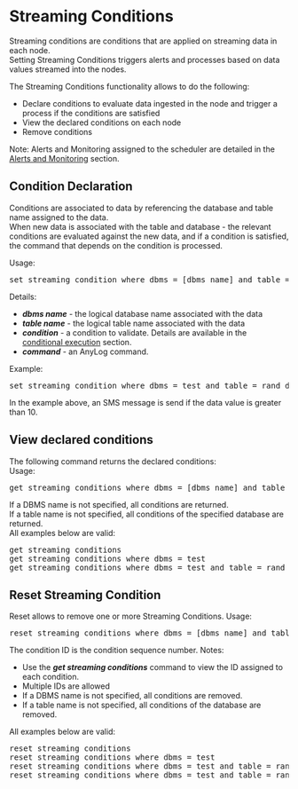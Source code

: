 
# Streaming Conditions

Streaming conditions are conditions that are applied on streaming data in each node.  
Setting Streaming Conditions triggers alerts and processes based on data values streamed into the nodes.

The Streaming Conditions functionality allows to do the following:
* Declare conditions to evaluate data ingested in the node and trigger a process if the conditions are satisfied
* View the declared conditions on each node
* Remove conditions

Note: Alerts and Monitoring assigned to the scheduler are detailed in the [Alerts and Monitoring](https://github.com/AnyLog-co/documentation/blob/master/alerts%20and%20monitoring.md#alerts-and-monitoring) section. 
 
## Condition Declaration

Conditions are associated to data by referencing the database and table name assigned to the data.  
When new data is associated with the table and database - the relevant conditions are evaluated against the new data,
and if a condition is satisfied, the command that depends on the condition is processed.  

Usage:
<pre>
set streaming condition where dbms = [dbms name] and table = [table name] if [condition] then [command]
</pre>

Details:
* ***dbms name*** - the logical database name associated with the data
* ***table name*** - the logical table name associated with the data
* ***condition*** - a condition to validate. Details are available in the [conditional execution](https://github.com/AnyLog-co/documentation/blob/master/anylog%20commands.md#conditional-execution) section.
* ***command*** - an AnyLog command.

Example:  
<pre>
set streaming condition where dbms = test and table = rand_data  if [value] > 10 then send sms to 6508147334 where gateway = tmomail.net and subject = 'Threshold temperature' and message = 'value in table rand_data is greater than 10' 
</pre>
In the example above, an SMS message is send if the data value is greater than 10.

## View declared conditions

The following command returns the declared conditions:  
Usage:
<pre>
get streaming conditions where dbms = [dbms name] and table = [table name]
</pre>

If a DBMS name is not specified, all conditions are returned.  
If a table name is not specified, all conditions of the specified database are returned.    
All examples below are valid:
<pre>
get streaming conditions
get streaming conditions where dbms = test
get streaming conditions where dbms = test and table = rand_data
</pre>

## Reset Streaming Condition
Reset allows to remove one or more Streaming Conditions.
Usage:
<pre>
reset streaming conditions where dbms = [dbms name] and table = [table name] and id = [condition id]
</pre>
The condition ID is the condition sequence number.
Notes: 
* Use the ***get streaming conditions*** command to view the ID assigned to each condition.
* Multiple IDs are allowed
* If a DBMS name is not specified, all conditions are removed.
* If a table name is not specified, all conditions of the database are removed.

All examples below are valid:
<pre>
reset streaming conditions
reset streaming conditions where dbms = test
reset streaming conditions where dbms = test and table = rand_data
reset streaming conditions where dbms = test and table = rand_data and id = 2 and id = 4
</pre>



